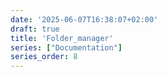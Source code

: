 ```yaml
---
date: '2025-06-07T16:38:07+02:00'
draft: true
title: 'Folder_manager'
series: ["Documentation"]
series_order: 8
---
```


